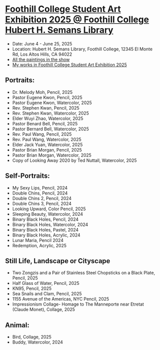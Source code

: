 # [Foothill College Student Art Exhibition 2025 @ Foothill College Hubert H. Semans Library](https://foothill.edu/library/)
* Date: June 4 - June 25, 2025
* Location: Hubert H. Semans Library, Foothill College, 12345 El Monte Rd, Los Altos Hills, CA 94022
* [All the paintings in the show](https://photos.app.goo.gl/f66CtsyuVfjbG2SB9)
* [My works in Foothill College Student Art Exhibition 2025](https://photos.app.goo.gl/NW9z6LH7RYB6xv1m7)
 
## Portraits: 
* Dr. Melody Moh, Pencil, 2025
* Pastor Eugene Kwon, Pencil, 2025
* Pastor Eugene Kwon, Watercolor, 2025
* Rev. Stephen Kwan, Pencil, 2025
* Rev. Stephen Kwan, Watercolor, 2025
* Elder Wuyi Zhao, Watercolor, 2025
* Pastor Benard Bell, Pencil, 2025
* Pastor Bernard Bell, Watercolor, 2025
* Rev. Paul Wang, Pencil, 2025
* Rev. Paul Wang, Watercolor, 2025
* Elder Jack Yuan, Watercolor, 2025
* Pastor Brian Morgan, Pencil, 2025
* Pastor Brian Morgan, Watercolor, 2025
* Copy of Looking Away 2020 by Ted Nuttall, Watercolor, 2025

## Self-Portraits:
* My Sexy Lips, Pencil, 2024
* Double Chins, Pencil, 2024
* Double Chins 2, Pencil, 2024
* Double Chins 3, Pencil, 2024
* Looking Upward, Color Pencil, 2025
* Sleeping Beauty, Watercolor, 2024
* Binary Black Holes, Pencil, 2024
* Binary Black Holes, Watercolor, 2024
* Binary Black Holes, Pastel, 2024
* Binary Black Holes, Acrylic, 2024
* Lunar Maria, Pencil 2024
* Redemption,  Acrylic, 2025

## Still Life, Landscape or Cityscape
* Two Zongzis and a Pair of Stainless Steel Chopsticks on a Black Plate, Pencil, 2025
* Half Glass of Water, Pencil, 2025
* KN95, Pencil, 2025
* Sea Snails and Clam, Pencil, 2025
* 1155 Avenue of the Americas, NYC Pencil, 2025
* Impressionism Collage- Homage to The Manneporte near Etretat (Claude Monet), Collage, 2025  

## Animal:
* Bird, Collage, 2025
* Buddy, Watercolor, 2024
